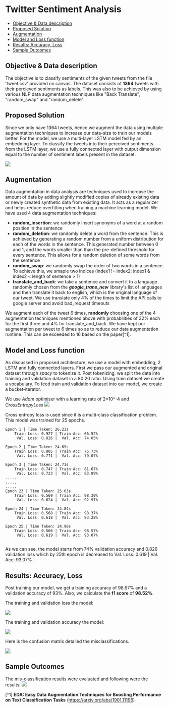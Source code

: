 # Twitter Sentiment Analysis 


- [Objective & Data description](#objective--data-description)
- [Proposed Solution](#proposed-solution)
- [Augmentation](#augmentation)
- [Model and Loss function](#model-and-loss-function)
- [Results: Accuracy, Loss](#results-accuracy-loss)
- [Sample Outcomes](#sample-outcomes)


## Objective & Data description
The objective is to classify sentiments of the given tweets from the file 'tweet.csv' provided on canvas. The dataset consists of **1364** tweets with their percieved sentiments as labels. This was also to be achieved by using various NLP data augmentation techniques like "Back Translate", "random_swap" and "random_delete".

## Proposed Solution
Since we only have 1364 tweets, hence we augment the data using multiple augmentation techniques to increase our data-size to train our models better. For the model, we use a multi-layer LSTM model fed by an embedding layer. To classify the tweets into their perceived sentiments from the LSTM layer, we use a fully connected layer with output dimension equal to the number of sentiment labels present in the dataset.

![](LSTM_Network.png)

## Augmentation
Data augmentation in data analysis are techniques used to increase the amount of data by adding slightly modified copies of already existing data or newly created synthetic data from existing data. It acts as a regularizer and helps reduce overfitting when training a machine learning model.
We have used 4 data augmentation techniques:
- **random_insertion**: we randomly insert synonyms of a word at a random position in the sentence
- **random_deletion**: we randomly delete a word from the sentence. This is achieved by generating a random number from a uniform distribution for each of the words in the sentence. This generated number between 0 and 1, and the words smaller than than the pre-defined threshold for every sentence. This allows for a random deletion of some words from the sentence
- **random_swap**: we randomly swap the order of two words in a sentence. To achieve this, we smaple two indices (index1 != index2; index1 & index2 < length of sentence > 1)
- **translate_and_back**: we take a sentence and convert it to a language randomly chosen from the **_google_trans_new_** library's list of languages and then translate it back to english, which is the original language of our tweet. We use translate only 4% of the times to limit the API calls to google server and avoid bad_request timeouts

We augment each of the tweet 6 times, **randomly** choosing one of the 4 augmentation techniques mentioned above with probabilities of 32% each for the first three and 4% for translate_and_back. We have kept our augmentation per tweet to 6 times so as to reduce our data augmentation runtime. This can be exceeded to 16 based on the paper[^1].



## Model and Loss function
As discussed in proposed architecture, we use a model with embedding, 2 LSTM and fully connected layers.  First we pass our augmented and original dataset through _spacy_ to tokenize it. Post tokenizing, we split the data into training and validation dataset in a 80:20 ratio. Using train dataset we create a vocabulary. To feed train and validation dataset into our model, we create a bucket-iterator. 

We use _Adam_ optimiser with a learning rate of 2*10^-4 and _CrossEntropyLoss_ 
![](cross_entropy.png)

Cross entropy loss is used since  it is a multi-class classification problem.
This model was trained for 25 epochs. 
```
Epoch 1 | Time Taken: 26.23s
	Train Loss: 0.927 | Train Acc: 66.52%
	 Val. Loss: 0.826 |  Val. Acc: 74.05% 

Epoch 2 | Time Taken: 24.69s
	Train Loss: 0.805 | Train Acc: 75.73%
	 Val. Loss: 0.771 |  Val. Acc: 79.07% 

Epoch 3 | Time Taken: 24.71s
	Train Loss: 0.747 | Train Acc: 81.67%
	 Val. Loss: 0.723 |  Val. Acc: 83.89% 
.....	 
.....	 
.....
Epoch 23 | Time Taken: 25.03s
	Train Loss: 0.569 | Train Acc: 98.30%
	 Val. Loss: 0.624 |  Val. Acc: 92.97% 

Epoch 24 | Time Taken: 24.84s
	Train Loss: 0.568 | Train Acc: 98.37%
	 Val. Loss: 0.618 |  Val. Acc: 93.28% 

Epoch 25 | Time Taken: 24.90s
	Train Loss: 0.566 | Train Acc: 98.57%
	 Val. Loss: 0.619 |  Val. Acc: 93.07% 
	 
```
As we can see, the model starts from 74% validation accuracy and 0.826 validation loss which by 25th epoch is decreased to  Val. Loss: 0.619 |  Val. Acc: 93.07% . 

## Results: Accuracy, Loss
Post training our model, we get a training accuracy of 98.57% and a validation accuracy of 93%. Also, we calculate the **f1 score** of **98.52%**. 

The training and validation loss the model:

![](Train_validation_loss.png)

The training and validation accuracy the model:

![](Train_validation_accuracy.png)


Here is the confusion matrix detailed the misclassifications.

![](confusion_matrix.png)

## Sample Outcomes
The mis-classification results were evaluated and following were the results:
![](Non_matching_predicted_labels.png)





[^1]  **EDA: Easy Data Augmentation Techniques for Boosting Performance on Text Classification Tasks** (https://arxiv.org/abs/1901.11196)











